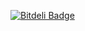 [![Bitdeli Badge](https://d2weczhvl823v0.cloudfront.net/IgorBabko/blog/trend.png)](https://bitdeli.com/free "Bitdeli Badge")
